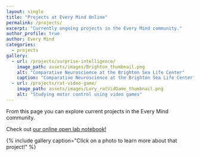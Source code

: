 ```yaml
---
layout: single
title: "Projects at Every Mind Online"
permalink: /projects/
excerpt: "Currently ongoing projects in the Every Mind community."
author_profile: true
author: Every Mind
categories:
  - projects
gallery:
  - url: /projects/surprise-intelligence/
    image_path: assets/images/Brighton_thumbnail.png
    alt: "Comparative Neuroscience at the Brighton Sea Life Center"
    caption: "Comparative Neuroscience at the Brighton Sea Life Center"
  - url: /projects/rat-video-game/
    image_path: assets/images/Lory_ratVidGame_thumbnail.png
    alt: "Studying motor control using video games"
---
```


From this page you can explore current projects in the Every Mind community. 

Check out [our online open lab notebook!](www.everymind.online/open-notebook/)

{% include gallery caption="Click on a photo to learn more about that project!" %}
